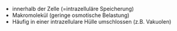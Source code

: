 - innerhalb der Zelle (=intrazelluläre Speicherung)
- Makromolekül (geringe osmotische Belastung)
- Häufig in einer intrazellulare Hülle umschlossen (z.B. Vakuolen)